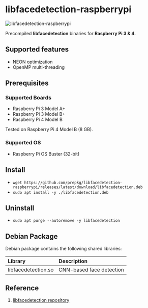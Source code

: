 # libfacedetection-raspberrypi

![libfacedetection-raspberrypi](https://i.ibb.co/QD8t7Cy/libfacedetection-raspberrypi.png)

Precompiled **libfacedetection** binaries for **Raspberry Pi 3 & 4**. 

## Supported features

* NEON optimization
* OpenMP multi-threading

## Prerequisites

### Supported Boards

* Raspberry Pi 3 Model A+
* Raspberry Pi 3 Model B+
* Raspberry Pi 4 Model B

Tested on Raspberry Pi 4 Model B (8 GB).

### Supported OS

* Raspberry Pi OS Buster (32-bit)

## Install

* `wget https://github.com/prepkg/libfacedetection-raspberrypi/releases/latest/download/libfacedetection.deb`
* `sudo apt install -y ./libfacedetection.deb`

## Uninstall

* `sudo apt purge --autoremove -y libfacedetection`

## Debian Package

Debian package contains the following shared libraries:

| Library                     | Description                                              |
| :-------------------------  | :------------------------------------------------------- |
| libfacedetection.so         | CNN-based face detection                                 |

## Reference

1. [libfacedetection repository](https://github.com/ShiqiYu/libfacedetection)

